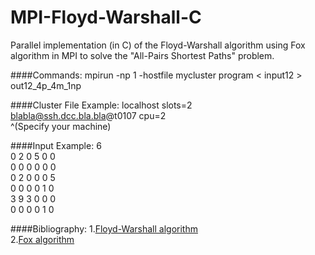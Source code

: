 # MPI-Floyd-Warshall-C
 Parallel implementation (in C)  of the Floyd-Warshall algorithm using Fox algorithm in MPI to solve the "All-Pairs Shortest Paths" problem.

####Commands:
 mpirun -np 1 -hostfile mycluster program  < input12 > out12_4p_4m_1np 

####Cluster File Example:
localhost slots=2 <br/>
blabla@ssh.dcc.bla.bla@t0107 cpu=2 <br/>
^(Specify your machine)

####Input Example:
   6 <br />
   0 2 0 5 0 0 <br />
   0 0 0 0 0 0 <br />
   0 2 0 0 0 5 <br />
   0 0 0 0 1 0 <br />
   3 9 3 0 0 0 <br />
   0 0 0 0 1 0 <br />

####Bibliography: 
 1.[Floyd-Warshall algorithm](http://math.mit.edu/~rothvoss/18.304.1PM/Presentations/1-Chandler-18.304lecture1.pdf) <br />
 2.[Fox algorithm](http://www.lac.inpe.br/~stephan/CAP-372/Fox_example.pdf)<br />
